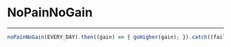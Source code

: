 # NoPainNoGain
---
```javascript
noPainNoGain(EVERY_DAY).then((gain) => { goHigher(gain); }).catch((fail) => { tryAgain(fail); });
```
